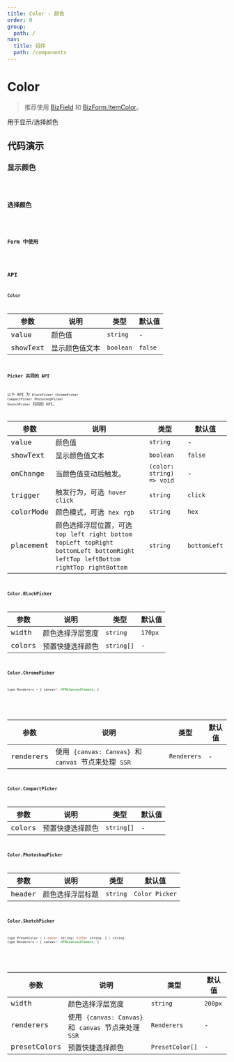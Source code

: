 ```yaml
---
title: Color - 颜色
order: 0
group:
  path: /
nav:
  title: 组件
  path: /components
---
```


# Color

> 推荐使用 [BizField](/components/biz-field) 和 [BizForm.ItemColor](/components/item#itemcolor)。

用于显示/选择颜色

## 代码演示

### 显示颜色

<code src="./demos/Demo1.tsx" />

### 选择颜色

<code src="./demos/Demo2.tsx" />

### Form 中使用

<code src="./demos/Demo3.tsx" />

## API

### Color

| 参数     | 说明                     | 类型      | 默认值  |
| -------- | ------------------------ | --------- | ------- |
| value    | 颜色值 | `string`  | -       |
| showText | 显示颜色值文本           | `boolean` | `false` |

### Picker 共同的 API

以下 API 为 `BlockPicker` `ChromePicker` `CompactPicker` `PhotoshopPicker` `SketchPicker` 共同的 API。

| 参数      | 说明      | 类型   | 默认值    |
| --------- | --------- | --------- | --------- |
| value     | 颜色值 | `string`  | - |
| showText  | 显示颜色值文本 | `boolean` | `false` |
| onChange  | 当颜色值变动后触发。 | `(color: string) => void` | - |
| trigger   | 触发行为，可选 `hover` `click` | `string` | `click` |
| colorMode | 颜色模式，可选 `hex` `rgb` | `string` | `hex` |
| placement | 颜色选择浮层位置，可选 `top` `left` `right` `bottom` `topLeft` `topRight` `bottomLeft` `bottomRight` `leftTop` `leftBottom` `rightTop` `rightBottom` | `string` | `bottomLeft` |

### Color.BlockPicker

| 参数   | 说明    | 类型            | 默认值  |
| ------ | ------ | --------------- | ------- |
| width  | 颜色选择浮层宽度 | `string`        | `170px` |
| colors | 预置快捷选择颜色 | `string[]` | -       |

### Color.ChromePicker

```javascript
type Renderers = { canvas?: HTMLCanvasElement; }
```

<br />

| 参数      | 说明                                                 | 类型     | 默认值 |
| --------- | ---------------------------------------------------- | -------- | ------ |
| renderers | 使用 `{canvas: Canvas}` 和 `canvas` 节点来处理 `SSR` | `Renderers` | -      |

### Color.CompactPicker

| 参数   | 说明    | 类型            | 默认值 |
| ------ | ------ | --------------- | ------ |
| colors | 预置快捷选择颜色 | `string[]` | -      |

### Color.PhotoshopPicker

| 参数   | 说明             | 类型     | 默认值         |
| ------ | ---------------- | -------- | -------------- |
| header | 颜色选择浮层标题 | `string` | `Color Picker` |

### Color.SketchPicker

```javascript
type PresetColor = { color: string; title: string; } | string;
type Renderers = { canvas?: HTMLCanvasElement; }
```

<br />

| 参数         | 说明                                                 | 类型                                    | 默认值  |
| ------------ | ---------------------------------------------------- | --------------------------------------- | ------- |
| width        | 颜色选择浮层宽度 | `string` | `200px` |
| renderers    | 使用 `{canvas: Canvas}` 和 `canvas` 节点来处理 `SSR` | `Renderers` | - |
| presetColors | 预置快捷选择颜色 | `PresetColor[]` | - |

